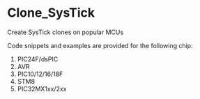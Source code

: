 # Clone_SysTick
Create SysTick clones on popular MCUs

Code snippets and examples are provided for the following chip:
1. PIC24F/dsPIC
2. AVR
3. PIC10/12/16/18F
4. STM8
5. PIC32MX1xx/2xx
